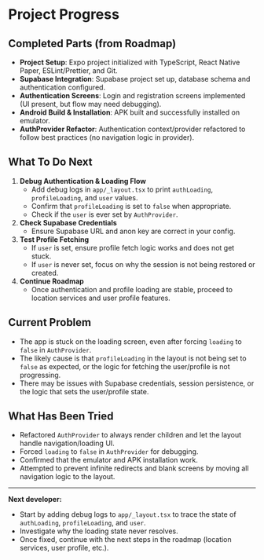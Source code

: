# Project Progress

## Completed Parts (from Roadmap)

- **Project Setup**: Expo project initialized with TypeScript, React Native Paper, ESLint/Prettier, and Git.
- **Supabase Integration**: Supabase project set up, database schema and authentication configured.
- **Authentication Screens**: Login and registration screens implemented (UI present, but flow may need debugging).
- **Android Build & Installation**: APK built and successfully installed on emulator.
- **AuthProvider Refactor**: Authentication context/provider refactored to follow best practices (no navigation logic in provider).

## What To Do Next

1. **Debug Authentication & Loading Flow**
   - Add debug logs in `app/_layout.tsx` to print `authLoading`, `profileLoading`, and `user` values.
   - Confirm that `profileLoading` is set to `false` when appropriate.
   - Check if the `user` is ever set by `AuthProvider`.
2. **Check Supabase Credentials**
   - Ensure Supabase URL and anon key are correct in your config.
3. **Test Profile Fetching**
   - If `user` is set, ensure profile fetch logic works and does not get stuck.
   - If `user` is never set, focus on why the session is not being restored or created.
4. **Continue Roadmap**
   - Once authentication and profile loading are stable, proceed to location services and user profile features.

## Current Problem

- The app is stuck on the loading screen, even after forcing `loading` to `false` in `AuthProvider`.
- The likely cause is that `profileLoading` in the layout is not being set to `false` as expected, or the logic for fetching the user/profile is not progressing.
- There may be issues with Supabase credentials, session persistence, or the logic that sets the user/profile state.

## What Has Been Tried

- Refactored `AuthProvider` to always render children and let the layout handle navigation/loading UI.
- Forced `loading` to `false` in `AuthProvider` for debugging.
- Confirmed that the emulator and APK installation work.
- Attempted to prevent infinite redirects and blank screens by moving all navigation logic to the layout.

---

**Next developer:**
- Start by adding debug logs to `app/_layout.tsx` to trace the state of `authLoading`, `profileLoading`, and `user`.
- Investigate why the loading state never resolves.
- Once fixed, continue with the next steps in the roadmap (location services, user profile, etc.).
